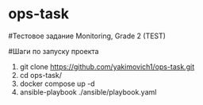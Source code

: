 # ops-task
#Тестовое задание Monitoring, Grade 2 (TEST)

#Шаги по запуску проекта

1. git clone https://github.com/yakimovich1/ops-task.git
2. cd ops-task/
3. docker compose up -d
4. ansible-playbook ./ansible/playbook.yaml
